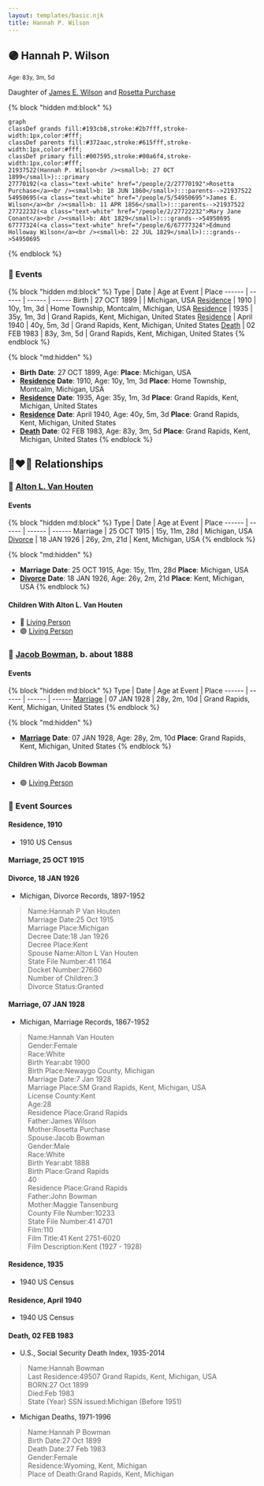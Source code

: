 ```yaml
---
layout: templates/basic.njk
title: Hannah P. Wilson
---
```

## 🟣 Hannah P. Wilson
<small>Age: 83y, 3m, 5d</small>

Daughter of [James E. Wilson](/people/5/54950695) and [Rosetta Purchase](/people/2/27770192)

{% block "hidden md:block" %}
```mermaid
graph
classDef grands fill:#193cb8,stroke:#2b7fff,stroke-width:1px,color:#fff;
classDef parents fill:#372aac,stroke:#615fff,stroke-width:1px,color:#fff;
classDef primary fill:#007595,stroke:#00a6f4,stroke-width:1px,color:#fff;
21937522(Hannah P. Wilson<br /><small>b: 27 OCT 1899</small>):::primary
27770192(<a class="text-white" href="/people/2/27770192">Rosetta Purchase</a><br /><small>b: 18 JUN 1860</small>):::parents-->21937522
54950695(<a class="text-white" href="/people/5/54950695">James E. Wilson</a><br /><small>b: 11 APR 1856</small>):::parents-->21937522
27722232(<a class="text-white" href="/people/2/27722232">Mary Jane Conant</a><br /><small>b: Abt 1829</small>):::grands-->54950695
67777324(<a class="text-white" href="/people/6/67777324">Edmund Holloway Wilson</a><br /><small>b: 22 JUL 1829</small>):::grands-->54950695
```
{% endblock %}

### 📆 Events

{% block "hidden md:block" %}
Type | Date | Age at Event | Place
------ | ------ | ------ | ------
Birth | 27 OCT 1899 |  | Michigan, USA
[Residence](#event-event-0) | 1910 | 10y, 1m, 3d | Home Township, Montcalm, Michigan, USA
[Residence](#event-event-1) | 1935 | 35y, 1m, 3d | Grand Rapids, Kent, Michigan, United States
[Residence](#event-event-2) | April 1940 | 40y, 5m, 3d | Grand Rapids, Kent, Michigan, United States
[Death](#event-event-6) | 02 FEB 1983 | 83y, 3m, 5d | Grand Rapids, Kent, Michigan, United States
{% endblock %}

{% block "md:hidden" %}
- **Birth**
**Date**: 27 OCT 1899, Age:
**Place**: Michigan, USA
- **[Residence](#event-event-0)**
**Date**: 1910, Age: 10y, 1m, 3d
**Place**: Home Township, Montcalm, Michigan, USA
- **[Residence](#event-event-1)**
**Date**: 1935, Age: 35y, 1m, 3d
**Place**: Grand Rapids, Kent, Michigan, United States
- **[Residence](#event-event-2)**
**Date**: April 1940, Age: 40y, 5m, 3d
**Place**: Grand Rapids, Kent, Michigan, United States
- **[Death](#event-event-6)**
**Date**: 02 FEB 1983, Age: 83y, 3m, 5d
**Place**: Grand Rapids, Kent, Michigan, United States
{% endblock %}

## 👩‍❤️‍👨 Relationships

### 🔵 [Alton L. Van Houten](/people/5/51690460)

#### Events

{% block "hidden md:block" %}
Type | Date | Age at Event | Place
------ | ------ | ------ | ------
Marriage | 25 OCT 1915 | 15y, 11m, 28d | Michigan, USA
[Divorce](#event-family-0-event-1) | 18 JAN 1926 | 26y, 2m, 21d | Kent, Michigan, USA
{% endblock %}

{% block "md:hidden" %}
- **Marriage**
**Date**: 25 OCT 1915, Age: 15y, 11m, 28d
**Place**: Michigan, USA
- **[Divorce](#event-family-0-event-1)**
**Date**: 18 JAN 1926, Age: 26y, 2m, 21d
**Place**: Kent, Michigan, USA
{% endblock %}

#### Children With Alton L. Van Houten
* 🔵 [Living Person](/people/1/166256)
* 🟣 [Living Person](/people/7/71073164)
### 🔵 [Jacob Bowman](/people/6/67867260), b. about 1888

#### Events

{% block "hidden md:block" %}
Type | Date | Age at Event | Place
------ | ------ | ------ | ------
[Marriage](#event-family-1-event-0) | 07 JAN 1928 | 28y, 2m, 10d | Grand Rapids, Kent, Michigan, United States
{% endblock %}

{% block "md:hidden" %}
- **[Marriage](#event-family-1-event-0)**
**Date**: 07 JAN 1928, Age: 28y, 2m, 10d
**Place**: Grand Rapids, Kent, Michigan, United States
{% endblock %}

#### Children With Jacob Bowman
* 🟣 [Living Person](/people/3/33717196)
### 📰 Event Sources

#### <a id="event-event-0"></a> Residence, 1910
* 1910 US Census

#### <a id="event-family-0-event-0"></a> Marriage, 25 OCT 1915

#### <a id="event-family-0-event-1"></a> Divorce, 18 JAN 1926
* Michigan, Divorce Records, 1897-1952
>   
  > Name:Hannah P Van Houten  
  > Marriage Date:25 Oct 1915  
  > Marriage Place:Michigan  
  > Decree Date:18 Jan 1926  
  > Decree Place:Kent  
  > Spouse Name:Alton L Van Houten  
  > State File Number:41 1164  
  > Docket Number:27660  
  > Number of Children:3  
  > Divorce Status:Granted

#### <a id="event-family-1-event-0"></a> Marriage, 07 JAN 1928
* Michigan, Marriage Records, 1867-1952
>   
  > Name:Hannah Van Houten  
  > Gender:Female  
  > Race:White  
  > Birth Year:abt 1900  
  > Birth Place:Newaygo County, Michigan  
  > Marriage Date:7 Jan 1928  
  > Marriage Place:SM Grand Rapids, Kent, Michigan, USA  
  > License County:Kent  
  > Age:28  
  > Residence Place:Grand Rapids  
  > Father:James Wilson  
  > Mother:Rosetta Purchase  
  > Spouse:Jacob Bowman  
  > Gender:Male  
  > Race:White  
  > Birth Year:abt 1888  
  > Birth Place:Grand Rapids  
  > 40  
  > Residence Place:Grand Rapids  
  > Father:John Bowman  
  > Mother:Maggie Tansenburg  
  > County File Number:10233  
  > State File Number:41 4701  
  > Film:110  
  > Film Title:41 Kent 2751-6020  
  > Film Description:Kent (1927 - 1928)

#### <a id="event-event-1"></a> Residence, 1935
* 1940 US Census
#### <a id="event-event-2"></a> Residence, April 1940
* 1940 US Census

#### <a id="event-event-6"></a> Death, 02 FEB 1983
* U.S., Social Security Death Index, 1935-2014
>   
  > Name:Hannah Bowman  
  > Last Residence:49507 Grand Rapids, Kent, Michigan, USA  
  > BORN:27 Oct 1899  
  > Died:Feb 1983  
  > State (Year) SSN issued:Michigan (Before 1951)
* Michigan Deaths, 1971-1996
>   
  > Name:Hannah P Bowman  
  > Birth Date:27 Oct 1899  
  > Death Date:27 Feb 1983  
  > Gender:Female  
  > Residence:Wyoming, Kent, Michigan  
  > Place of Death:Grand Rapids, Kent, Michigan
